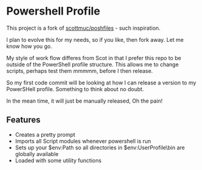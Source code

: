 Powershell Profile
==================

This project is a fork of [scottmuc/poshfiles](https://github.com/scottmuc/poshfiles) - such inspiration.

I plan to evolve this for my needs, so if you like, then fork away. Let me know how you go.

My style of work flow differes from Scot in that I prefer this repo to be outside of the PowerShell profile structure. This allows me to change scripts, perhaps test them mmmmm, before I then release.

So my first code commit will be looking at how I can release a version to my PowerSHell profile. Something to think about no doubt.

In the mean time, it will just be manually released, Oh the pain!

Features
--------

- Creates a pretty prompt
- Imports all Script modules whenever powershell is run
- Sets up your $env:Path so all directories in $env:UserProfile\bin are globally available
- Loaded with some utility functions
